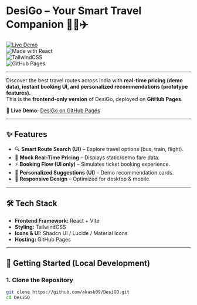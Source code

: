 # DesiGo – Your Smart Travel Companion 🚆🚌✈️  

[![Live Demo](https://img.shields.io/badge/Live%20Demo-DesiGo-blue?style=for-the-badge)](https://akask09.github.io/DesiGO/)  
![Made with React](https://img.shields.io/badge/Made%20with-React-61DAFB?style=for-the-badge&logo=react&logoColor=white)  
![TailwindCSS](https://img.shields.io/badge/Styled%20with-TailwindCSS-38B2AC?style=for-the-badge&logo=tailwindcss&logoColor=white)  
![GitHub Pages](https://img.shields.io/badge/Deployed%20on-GitHub%20Pages-181717?style=for-the-badge&logo=github)  

---

Discover the best travel routes across India with **real-time pricing (demo data), instant booking UI, and personalized recommendations (prototype features).**  
This is the **frontend-only version** of DesiGo, deployed on **GitHub Pages**.  

🔗 **Live Demo:** [DesiGo on GitHub Pages](https://akask09.github.io/DesiGO/)  

---

## ✨ Features
- 🔍 **Smart Route Search (UI)** – Explore travel options (bus, train, flight).  
- 💸 **Mock Real-Time Pricing** – Displays static/demo fare data.  
- ⚡ **Booking Flow (UI only)** – Simulates ticket booking experience.  
- 🎯 **Personalized Suggestions (UI)** – Demo recommendation cards.  
- 📱 **Responsive Design** – Optimized for desktop & mobile.  

---

## 🛠️ Tech Stack
- **Frontend Framework:** React + Vite  
- **Styling:** TailwindCSS  
- **Icons & UI:** Shadcn UI / Lucide / Material Icons  
- **Hosting:** GitHub Pages  

---

## 🚀 Getting Started (Local Development)

### 1. Clone the Repository
```bash
git clone https://github.com/akask09/DesiGO.git
cd DesiGO
